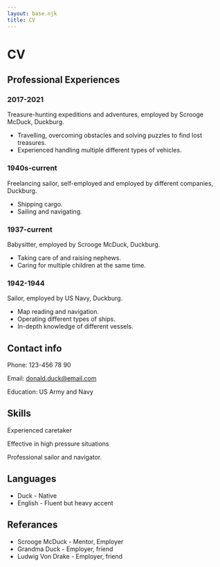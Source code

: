 ```yaml
---
layout: base.njk
title: CV
---
```



# CV
## Professional Experiences
### 2017-2021
Treasure-hunting expeditions and adventures, employed by Scrooge McDuck, Duckburg. 
* Travelling, overcoming obstacles and solving puzzles to find lost treasures.
* Experienced handling multiple different types of vehicles.

### 1940s-current
Freelancing sailor, self-employed and employed by different companies, Duckburg. 
* Shipping cargo.
* Sailing and navigating.

### 1937-current
Babysitter, employed by Scrooge McDuck, Duckburg. 
* Taking care of and raising nephews.
* Caring for multiple children at the same time.

### 1942-1944
Sailor, employed by US Navy, Duckburg. 
* Map reading and navigation.
* Operating different types of ships.
* In-depth knowledge of different vessels.

## Contact info
Phone: 123-456 78 90

Email: donald.duck@email.com

Education: US Army and Navy

## Skills
Experienced caretaker

Effective in high pressure situations

Professional sailor and navigator.

## Languages
* Duck - Native
* English - Fluent but heavy accent


## Referances
* Scrooge McDuck - Mentor, Employer
* Grandma Duck - Employer, friend
* Ludwig Von Drake - Employer, friend
